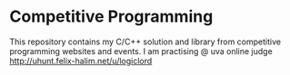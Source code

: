 Competitive Programming
=======================

This repository contains my C/C++ solution and library from competitive programming websites and events.
I am practising @ uva online judge http://uhunt.felix-halim.net/u/logiclord
